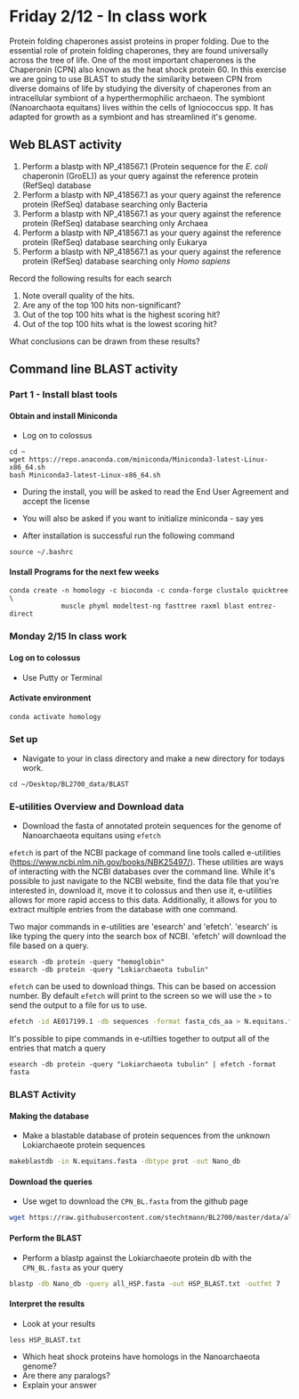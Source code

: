 # Friday 2/12 - In class work
Protein folding chaperones assist proteins in proper folding.  Due to the essential role of protein folding chaperones, they are found universally across the tree of life.  One of the most important chaperones is the Chaperonin (CPN) also known as the heat shock protein 60.  In this exercise we are going to use BLAST to study the similarity between CPN from diverse domains of life by studying the diversity of chaperones from an intracellular symbiont of a hyperthermophilic archaeon.  The symbiont (Nanoarchaota equitans) lives within the cells of Igniococcus spp.  It has adapted for growth as a symbiont and has streamlined it's genome.

## Web BLAST activity
1. Perform a blastp with NP_418567.1 (Protein sequence for the *E. coli* chaperonin (GroEL)) as your query against the reference protein (RefSeq) database  
1. Perform a blastp with NP_418567.1 as your query against the reference protein (RefSeq) database searching only Bacteria   
1. Perform a blastp with NP_418567.1 as your query against the reference protein (RefSeq) database searching only Archaea   
1. Perform a blastp with NP_418567.1 as your query against the reference protein (RefSeq) database searching only Eukarya
1. Perform a blastp with NP_418567.1 as your query against the reference protein (RefSeq) database searching only *Homo sapiens*

Record the following results for each search
1. Note overall quality of the hits.  
1. Are any of the top 100 hits non-significant?
1. Out of the top 100 hits what is the highest scoring hit?
1. Out of the top 100 hits what is the lowest scoring hit?

What conclusions can be drawn from these results?  

## Command line BLAST activity
### Part 1 - Install blast tools
#### Obtain and install Miniconda
- Log on to colossus

```{BASH}
cd ~
wget https://repo.anaconda.com/miniconda/Miniconda3-latest-Linux-x86_64.sh
bash Miniconda3-latest-Linux-x86_64.sh
```
- During the install, you will be asked to read the End User Agreement and accept the license
- You will also be asked if you want to initialize miniconda - say yes

- After installation is successful run the following command
```{BASH}
source ~/.bashrc
```

#### Install Programs for the next few weeks

```{BASH}
conda create -n homology -c bioconda -c conda-forge clustalo quicktree \
             muscle phyml modeltest-ng fasttree raxml blast entrez-direct
```

### Monday 2/15 In class work 

#### Log on to colossus
- Use Putty or Terminal

#### Activate environment
```{BASH}
conda activate homology
```
### Set up
- Navigate to your in class directory and make a new directory for todays work.
```{BASH}
cd ~/Desktop/BL2700_data/BLAST
```

### E-utilities Overview and Download data
- Download the fasta of annotated protein sequences for the genome of Nanoarchaeota equitans using `efetch`

`efetch` is part of the NCBI package of command line tools called e-utilities (https://www.ncbi.nlm.nih.gov/books/NBK25497/).  These utilities are ways of interacting with the NCBI databases over the command line.  While it's possible to just navigate to the NCBI website, find the data file that you're interested in, download it, move it to colossus and then use it, e-utilities allows for more rapid access to this data.  Additionally, it allows for you to extract multiple entries from the database with one command.

Two major commands in e-utilities are 'esearch' and 'efetch'.  'esearch' is like typing the query into the search box of NCBI. 'efetch' will download the file based on a query.

```{BASH}
esearch -db protein -query "hemoglobin" 
esearch -db protein -query "Lokiarchaeota tubulin" 
```
`efetch` can be used to download things.  This can be based on accession number. By default `efetch` will print to the screen so we will use the `>` to send the output to a file for us to use.

```BASH
efetch -id AE017199.1 -db sequences -format fasta_cds_aa > N.equitans.fasta
```

It's possible to pipe commands in e-utilties together to output all of the entries that match a query

```{BASH}
esearch -db protein -query "Lokiarchaeota tubulin" | efetch -format fasta
```

### BLAST Activity

#### Making the database
- Make a blastable database of protein sequences from the unknown Lokiarchaeote protein sequences
```BASH
makeblastdb -in N.equitans.fasta -dbtype prot -out Nano_db
```


#### Download the queries
- Use wget to download the `CPN_BL.fasta` from the github page
```BASH
wget https://raw.githubusercontent.com/stechtmann/BL2700/master/data/all_HSP.fasta
```

#### Perform the BLAST
- Perform a blastp against the Lokiarchaeote protein db with the `CPN_BL.fasta` as your query  
```BASH
blastp -db Nano_db -query all_HSP.fasta -out HSP_BLAST.txt -outfmt 7
```

#### Interpret the results
- Look at your results
```{BASH}
less HSP_BLAST.txt
```

- Which heat shock proteins have homologs in the Nanoarchaeota genome?
- Are there any paralogs?
- Explain your answer

